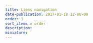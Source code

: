 ```yaml
---
title: Liens navigation
date-publication: 2017-01-18 12-00-00
order: 1
sort_items : order
description: 
miniature: 
---
```



